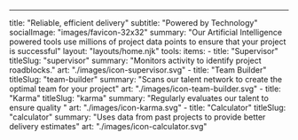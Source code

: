 ---
title: "Reliable, efficient delivery"
subtitle: "Powered by Technology"
socialImage: "images/favicon-32x32"
summary:
  "Our Artificial Intelligence powered tools use millions of project data points to ensure
  that your project is successful"
layout: "layouts/home.njk"
tools:
  items:
    - title: "Supervisor"
      titleSlug: "supervisor"
      summary: "Monitors activity to identify project roadblocks."
      art: "./images/icon-supervisor.svg"
    - title: "Team Builder"
      titleSlug: "team-builder"
      summary: "Scans our talent network to create the optimal team for your project"
      art: "./images/icon-team-builder.svg"
    - title: "Karma"
      titleSlug: "karma"
      summary: "Regularly evaluates our talent to ensure quality "
      art: "./images/icon-karma.svg"
    - title: "Calculator"
      titleSlug: "calculator"
      summary: "Uses data from past projects to provide better delivery estimates"
      art: "./images/icon-calculator.svg"
